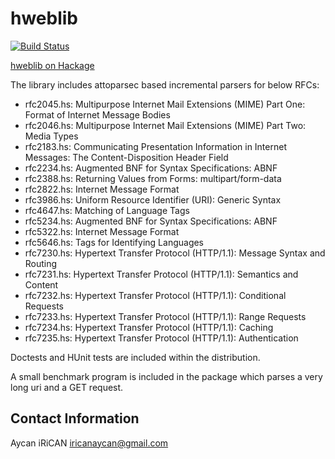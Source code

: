 hweblib
=======

[![Build Status](https://secure.travis-ci.org/aycanirican/hweblib.png?branch=master)](http://travis-ci.org/aycanirican/hweblib)

[hweblib on Hackage](http://hackage.haskell.org/package/hweblib)

The library includes attoparsec based incremental parsers for below RFCs:

  * rfc2045.hs: Multipurpose Internet Mail Extensions (MIME) Part One: Format of Internet Message Bodies
  * rfc2046.hs: Multipurpose Internet Mail Extensions (MIME) Part Two: Media Types
  * rfc2183.hs: Communicating Presentation Information in Internet Messages: The Content-Disposition Header Field
  * rfc2234.hs: Augmented BNF for Syntax Specifications: ABNF
  * rfc2388.hs: Returning Values from Forms: multipart/form-data
  * rfc2822.hs: Internet Message Format
  * rfc3986.hs: Uniform Resource Identifier (URI): Generic Syntax
  * rfc4647.hs: Matching of Language Tags
  * rfc5234.hs: Augmented BNF for Syntax Specifications: ABNF
  * rfc5322.hs: Internet Message Format
  * rfc5646.hs: Tags for Identifying Languages
  * rfc7230.hs: Hypertext Transfer Protocol (HTTP/1.1): Message Syntax and Routing
  * rfc7231.hs: Hypertext Transfer Protocol (HTTP/1.1): Semantics and Content
  * rfc7232.hs: Hypertext Transfer Protocol (HTTP/1.1): Conditional Requests
  * rfc7233.hs: Hypertext Transfer Protocol (HTTP/1.1): Range Requests
  * rfc7234.hs: Hypertext Transfer Protocol (HTTP/1.1): Caching
  * rfc7235.hs: Hypertext Transfer Protocol (HTTP/1.1): Authentication

Doctests and HUnit tests are included within the distribution.

A small benchmark program is included in the package which parses a
very long uri and a GET request.

Contact Information
-------------------

Aycan iRiCAN <iricanaycan@gmail.com>
